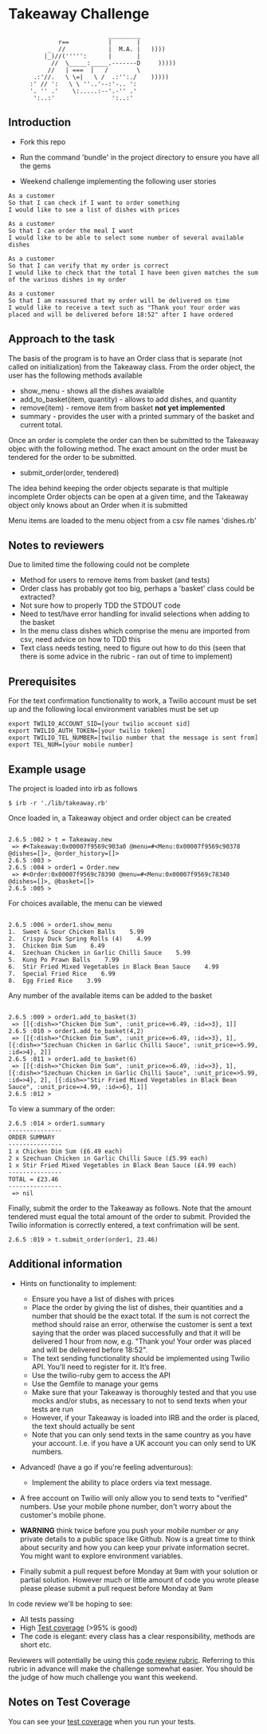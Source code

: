 Takeaway Challenge
==================
```
                            _________
              r==           |       |
           _  //            |  M.A. |   ))))
          |_)//(''''':      |       |
            //  \_____:_____.-------D     )))))
           //   | ===  |   /        \
       .:'//.   \ \=|   \ /  .:'':./    )))))
      :' // ':   \ \ ''..'--:'-.. ':
      '. '' .'    \:.....:--'.-'' .'
       ':..:'                ':..:'

 ```

Introduction
-------

* Fork this repo
* Run the command 'bundle' in the project directory to ensure you have all the gems

* Weekend challenge implementing the following user stories

```
As a customer
So that I can check if I want to order something
I would like to see a list of dishes with prices

As a customer
So that I can order the meal I want
I would like to be able to select some number of several available dishes

As a customer
So that I can verify that my order is correct
I would like to check that the total I have been given matches the sum of the various dishes in my order

As a customer
So that I am reassured that my order will be delivered on time
I would like to receive a text such as "Thank you! Your order was placed and will be delivered before 18:52" after I have ordered
```

Approach to the task
----

The basis of the program is to have an Order class that is separate (not called on initialization) from the Takeaway class. From the order object, the user has the following methods available

- show_menu - shows all the dishes avaialble
- add_to_basket(item, quantity) - allows to add dishes, and quantity
- remove(item) - remove item from basket **not yet implemented**
- summary - provides the user with a printed summary of the basket and current total.

Once an order is complete the order can then be submitted to the Takeaway objec with the following method. The exact amount on the order must be tendered for the order to be submitted.

- submit_order(order, tendered)

The idea behind keeping the order objects separate is that multiple incomplete Order objects can be open at a given time, and the Takeaway object only knows about an Order when it is submitted

Menu items are loaded to the menu object from a csv file names 'dishes.rb'

Notes to reviewers
----

Due to limited time the following could not be complete

- Method for users to remove items from basket (and tests)
- Order class has probably got too big, perhaps a 'basket' class could be extracted?
- Not sure how to properly TDD the STDOUT code
- Need to test/have error handling for invalid selections when adding to the basket
- In the menu class dishes which comprise the menu are imported from csv, need advice on how to TDD this
- Text class needs testing, need to figure out how to do this (seen that there is some advice in the rubric - ran out of time to implement)

Prerequisites
----

For the text confirmation functionality to work, a Twilio account must be set up and the following local environment variables must be set up

````
export TWILIO_ACCOUNT_SID=[your twilio account sid]
export TWILIO_AUTH_TOKEN=[your twilio token]
export TWILIO_TEL_NUMBER=[twilio number that the message is sent from]
export TEL_NUM=[your mobile number]
````


Example usage
----

The project is loaded into irb as follows

````
$ irb -r './lib/takeaway.rb' 
````

Once loaded in, a Takeaway object and order object can be created

````

2.6.5 :002 > t = Takeaway.new
 => #<Takeaway:0x00007f9569c903a0 @menu=#<Menu:0x00007f9569c90378 @dishes=[]>, @order_history=[]> 
2.6.5 :003 > 
2.6.5 :004 > order1 = Order.new
 => #<Order:0x00007f9569c78390 @menu=#<Menu:0x00007f9569c78340 @dishes=[]>, @basket=[]> 
2.6.5 :005 > 

````

For choices available, the menu can be viewed

````

2.6.5 :006 > order1.show_menu
1.  Sweet & Sour Chicken Balls    5.99
2.  Crispy Duck Spring Rolls (4)    4.99
3.  Chicken Dim Sum    6.49
4.  Szechuan Chicken in Garlic Chilli Sauce    5.99
5.  Kung Po Prawn Balls    7.99
6.  Stir Fried Mixed Vegetables in Black Bean Sauce    4.99
7.  Special Fried Rice    6.99
8.  Egg Fried Rice    3.99

````

Any number of the available items can be added to the basket

````

2.6.5 :009 > order1.add_to_basket(3)
 => [[{:dish=>"Chicken Dim Sum", :unit_price=>6.49, :id=>3}, 1]] 
2.6.5 :010 > order1.add_to_basket(4,2)
 => [[{:dish=>"Chicken Dim Sum", :unit_price=>6.49, :id=>3}, 1], [{:dish=>"Szechuan Chicken in Garlic Chilli Sauce", :unit_price=>5.99, :id=>4}, 2]] 
2.6.5 :011 > order1.add_to_basket(6)
 => [[{:dish=>"Chicken Dim Sum", :unit_price=>6.49, :id=>3}, 1], [{:dish=>"Szechuan Chicken in Garlic Chilli Sauce", :unit_price=>5.99, :id=>4}, 2], [{:dish=>"Stir Fried Mixed Vegetables in Black Bean Sauce", :unit_price=>4.99, :id=>6}, 1]] 
2.6.5 :012 > 

````

To view a summary of the order:

````
2.6.5 :014 > order1.summary
---------------
ORDER SUMMARY
---------------
1 x Chicken Dim Sum (£6.49 each)
2 x Szechuan Chicken in Garlic Chilli Sauce (£5.99 each)
1 x Stir Fried Mixed Vegetables in Black Bean Sauce (£4.99 each)
---------------
TOTAL = £23.46
---------------
 => nil 
 ````

 Finally, submit the order to the Takeaway as follows. Note that the amount tendered must equal the total amount of the order to submit. Provided the Twilio information is correctly entered, a text confrimation will be sent.

 ````
 2.6.5 :019 > t.submit_order(order1, 23.46)
 ````



Additional information
----

* Hints on functionality to implement:
  * Ensure you have a list of dishes with prices
  * Place the order by giving the list of dishes, their quantities and a number that should be the exact total. If the sum is not correct the method should raise an error, otherwise the customer is sent a text saying that the order was placed successfully and that it will be delivered 1 hour from now, e.g. "Thank you! Your order was placed and will be delivered before 18:52".
  * The text sending functionality should be implemented using Twilio API. You'll need to register for it. It’s free.
  * Use the twilio-ruby gem to access the API
  * Use the Gemfile to manage your gems
  * Make sure that your Takeaway is thoroughly tested and that you use mocks and/or stubs, as necessary to not to send texts when your tests are run
  * However, if your Takeaway is loaded into IRB and the order is placed, the text should actually be sent
  * Note that you can only send texts in the same country as you have your account. I.e. if you have a UK account you can only send to UK numbers.

* Advanced! (have a go if you're feeling adventurous):
  * Implement the ability to place orders via text message.

* A free account on Twilio will only allow you to send texts to "verified" numbers. Use your mobile phone number, don't worry about the customer's mobile phone.

* **WARNING** think twice before you push your mobile number or any private details to a public space like Github. Now is a great time to think about security and how you can keep your private information secret. You might want to explore environment variables.

* Finally submit a pull request before Monday at 9am with your solution or partial solution.  However much or little amount of code you wrote please please please submit a pull request before Monday at 9am


In code review we'll be hoping to see:

* All tests passing
* High [Test coverage](https://github.com/makersacademy/course/blob/master/pills/test_coverage.md) (>95% is good)
* The code is elegant: every class has a clear responsibility, methods are short etc.

Reviewers will potentially be using this [code review rubric](docs/review.md).  Referring to this rubric in advance will make the challenge somewhat easier.  You should be the judge of how much challenge you want this weekend.

Notes on Test Coverage
------------------

You can see your [test coverage](https://github.com/makersacademy/course/blob/master/pills/test_coverage.md) when you run your tests.
